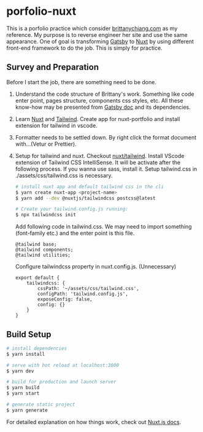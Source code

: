 # porfolio-nuxt

This is a porfolio practice which consider [brittanychiang.com](https://brittanychiang.com) as my reference. My purpose is to reverse engineer her site and use the same appearance. One of goal is transforming [Gatsby](https://www.gatsbyjs.org/docs/) to [Nuxt](https://nuxtjs.org/) by using different front-end framework to do the job. This is simply for practice.

## Survey and Preparation

Before I start the job, there are something need to be done.

1. Understand the code structure of Brittany's work. Something like code enter point, pages structure, components css styles, etc. All these know-how may be presented from [Gatsby doc](https://www.gatsbyjs.org/docs/) and its dependencies.

2. Learn [Nuxt](https://nuxtjs.org/) and [Tailwind](https://tailwindcss.com/). Create app for nuxt-portfolio and install extension for tailwind in vscode.

3. Formatter needs to be settled down. By right click the format document with...(Vetur or Prettier).

4. Setup for tailwind and nuxt. Checkout [nuxt/tailwind](https://tailwindcss.nuxtjs.org/). Install VScode extension of Tailwind CSS IntelliSense. It will be activate after the following process. If you wanna use sass, install it. Setup tailwind.css in ./assets/css/tailwind.css is necessary.

    ```bash
    # install nuxt app and default tailwind css in the cli
    $ yarn create nuxt-app <project-name>
    $ yarn add --dev @nuxtjs/tailwindcss postcss@latest

    # Create your tailwind.config.js running:
    $ npx tailwindcss init
    ```

    Add following code in tailwind.css. We may need to import something (font-family etc.) and the enter point is this file.

    ```
    @tailwind base;
    @tailwind components;
    @tailwind utilities;
    ```

    Configure tailwindcss property in nuxt.config.js. (Unnecessary)

    ```
    export default {
        tailwindcss: {
            cssPath: '~/assets/css/tailwind.css',
            configPath: 'tailwind.config.js',
            exposeConfig: false,
            config: {}
        }
    }
    ```

## Build Setup

```bash
# install dependencies
$ yarn install

# serve with hot reload at localhost:3000
$ yarn dev

# build for production and launch server
$ yarn build
$ yarn start

# generate static project
$ yarn generate
```

For detailed explanation on how things work, check out [Nuxt.js docs](https://nuxtjs.org).
